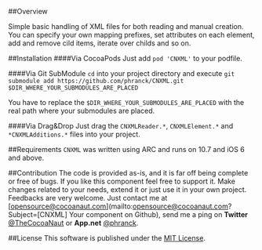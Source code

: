 ##Overview

Simple basic handling of XML files for both reading and manual creation. You can specify your own mapping prefixes, set attributes on each element, add and remove cild items, iterate over childs and so on.


##Installation
####Via CocoaPods
Just add `pod 'CNXML'` to your podfile.


####Via Git SubModule
`cd` into your project directory and execute `git submodule add https://github.com/phranck/CNXML.git $DIR_WHERE_YOUR_SUBMODULES_ARE_PLACED`

You have to replace the `$DIR_WHERE_YOUR_SUBMODULES_ARE_PLACED` with the real path where your submodules are placed.


####Via Drag&Drop
Just drag the `CNXMLReader.*`, `CNXMLElement.*` and `*CNXMLAdditions.*` files into your project.


##Requirements
`CNXML` was written using ARC and runs on 10.7 and iOS 6 and above.


##Contribution
The code is provided as-is, and it is far off being complete or free of bugs. If you like this component feel free to support it. Make changes related to your needs, extend it or just use it in your own project. Feedbacks are very welcome. Just contact me at [opensource@cocoanaut.com](mailto:opensource@cocoanaut.com?Subject=[CNXML] Your component on Github), send me a ping on **Twitter** [@TheCocoaNaut](http://twitter.com/TheCocoaNaut) or **App.net** [@phranck](https://alpha.app.net/phranck). 


##License
This software is published under the [MIT License](http://cocoanaut.mit-license.org).
